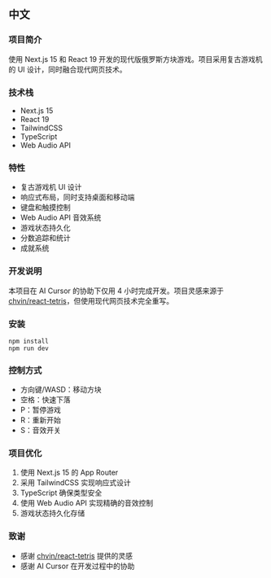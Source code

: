 ## 中文

### 项目简介
使用 Next.js 15 和 React 19 开发的现代版俄罗斯方块游戏。项目采用复古游戏机的 UI 设计，同时融合现代网页技术。

### 技术栈
- Next.js 15
- React 19
- TailwindCSS
- TypeScript
- Web Audio API

### 特性
- 复古游戏机 UI 设计
- 响应式布局，同时支持桌面和移动端
- 键盘和触摸控制
- Web Audio API 音效系统
- 游戏状态持久化
- 分数追踪和统计
- 成就系统

### 开发说明
本项目在 AI Cursor 的协助下仅用 4 小时完成开发。项目灵感来源于 [chvin/react-tetris](https://github.com/chvin/react-tetris/)，但使用现代网页技术完全重写。

### 安装
```base
npm install
npm run dev
```
### 控制方式
- 方向键/WASD：移动方块
- 空格：快速下落
- P：暂停游戏
- R：重新开始
- S：音效开关

### 项目优化
1. 使用 Next.js 15 的 App Router
2. 采用 TailwindCSS 实现响应式设计
3. TypeScript 确保类型安全
4. 使用 Web Audio API 实现精确的音效控制
5. 游戏状态持久化存储

### 致谢
- 感谢 [chvin/react-tetris](https://github.com/chvin/react-tetris/) 提供的灵感
- 感谢 AI Cursor 在开发过程中的协助